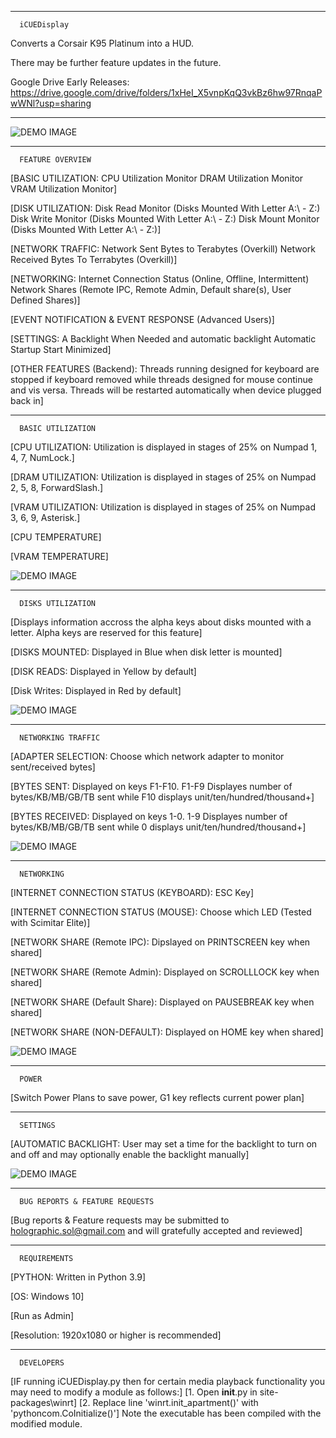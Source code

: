 
--------------------------------------------------------------------------------------------------------------------------------------------
      iCUEDisplay

Converts a Corsair K95 Platinum into a HUD.

There may be further feature updates in the future.

Google Drive Early Releases: https://drive.google.com/drive/folders/1xHeI_X5vnpKqQ3vkBz6hw97RnqaPwWNl?usp=sharing

--------------------------------------------------------------------------------------------------------------------------------------------
![DEMO IMAGE](/image/icue_demo_image_0.png)

--------------------------------------------------------------------------------------------------------------------------------------------
      FEATURE OVERVIEW

[BASIC UTILIZATION:
CPU Utilization Monitor
DRAM Utilization Monitor
VRAM Utilization Monitor]

[DISK UTILIZATION:
Disk Read Monitor (Disks Mounted With Letter A:\ - Z:\)
Disk Write Monitor (Disks Mounted With Letter A:\ - Z:\)
Disk Mount Monitor (Disks Mounted With Letter A:\ - Z:\)]

[NETWORK TRAFFIC:
Network Sent Bytes to Terabytes (Overkill)
Network Received Bytes To Terrabytes (Overkill)]

[NETWORKING:
Internet Connection Status (Online, Offline, Intermittent)
Network Shares (Remote IPC, Remote Admin, Default share(s), User Defined Shares)]

[EVENT NOTIFICATION & EVENT RESPONSE (Advanced Users)]

[SETTINGS:
A Backlight When Needed and automatic backlight
Automatic Startup
Start Minimized]

[OTHER FEATURES (Backend):
Threads running designed for keyboard are stopped if keyboard removed while threads designed for mouse continue and vis versa. Threads will
be restarted automatically when device plugged back in]

--------------------------------------------------------------------------------------------------------------------------------------------
      BASIC UTILIZATION
[CPU UTILIZATION: Utilization is displayed in stages of 25% on Numpad 1, 4, 7, NumLock.]

[DRAM UTILIZATION: Utilization is displayed in stages of 25% on Numpad 2, 5, 8, ForwardSlash.]

[VRAM UTILIZATION: Utilization is displayed in stages of 25% on Numpad 3, 6, 9, Asterisk.]

[CPU TEMPERATURE]

[VRAM TEMPERATURE]

![DEMO IMAGE](/image/icue_demo_image_1.png)

--------------------------------------------------------------------------------------------------------------------------------------------
      DISKS UTILIZATION
[Displays information accross the alpha keys about disks mounted with a letter. Alpha keys are reserved for this feature]

[DISKS MOUNTED: Displayed in Blue when disk letter is mounted]

[DISK READS: Displayed in Yellow by default]

[Disk Writes: Displayed in Red by default]

![DEMO IMAGE](/image/icue_demo_image_2.png)

--------------------------------------------------------------------------------------------------------------------------------------------
      NETWORKING TRAFFIC
[ADAPTER SELECTION: Choose which network adapter to monitor sent/received bytes]

[BYTES SENT: Displayed on keys F1-F10. F1-F9 Displayes number of bytes/KB/MB/GB/TB sent while F10 displays unit/ten/hundred/thousand+]

[BYTES RECEIVED: Displayed on keys 1-0. 1-9 Displayes number of bytes/KB/MB/GB/TB sent while 0 displays unit/ten/hundred/thousand+]

![DEMO IMAGE](/image/icue_demo_image_3.png)

--------------------------------------------------------------------------------------------------------------------------------------------
      NETWORKING
[INTERNET CONNECTION STATUS (KEYBOARD): ESC Key]

[INTERNET CONNECTION STATUS (MOUSE): Choose which LED (Tested with Scimitar Elite)]

[NETWORK SHARE (Remote IPC): Dipslayed on PRINTSCREEN key when shared]

[NETWORK SHARE (Remote Admin): Displayed on SCROLLLOCK key when shared]

[NETWORK SHARE (Default Share): Displayed on PAUSEBREAK key when shared]

[NETWORK SHARE (NON-DEFAULT): Displayed on HOME key when shared]

![DEMO IMAGE](/image/icue_demo_image_4.png)

--------------------------------------------------------------------------------------------------------------------------------------------
      POWER
[Switch Power Plans to save power, G1 key reflects current power plan]

--------------------------------------------------------------------------------------------------------------------------------------------
      SETTINGS
[AUTOMATIC BACKLIGHT: User may set a time for the backlight to turn on and off and may optionally enable the backlight manually]

![DEMO IMAGE](/image/icue_demo_image_6.png)

--------------------------------------------------------------------------------------------------------------------------------------------
      BUG REPORTS & FEATURE REQUESTS
[Bug reports & Feature requests may be submitted to holographic.sol@gmail.com and will gratefully accepted and reviewed]

--------------------------------------------------------------------------------------------------------------------------------------------
      REQUIREMENTS
[PYTHON: Written in Python 3.9]

[OS: Windows 10]

[Run as Admin]

[Resolution: 1920x1080 or higher is recommended]

--------------------------------------------------------------------------------------------------------------------------------------------
      DEVELOPERS
[IF running iCUEDisplay.py then for certain media playback functionality you may need to modify a module as follows:]
[1. Open __init__.py in site-packages\winrt]
[2. Replace line 'winrt.init_apartment()' with 'pythoncom.CoInitialize()']
Note the executable has been compiled with the modified module.

